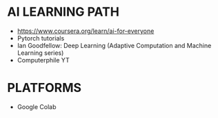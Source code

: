 # AI LEARNING PATH
- https://www.coursera.org/learn/ai-for-everyone
- Pytorch tutorials
- Ian Goodfellow: Deep Learning (Adaptive Computation and Machine Learning series)
- Computerphile YT



# PLATFORMS
- Google Colab

